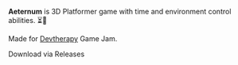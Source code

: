 **Aeternum** is 3D Platformer game with time and environment control abilities. ⏳🚀

Made for [Devtherapy](https://devtherapy.ge/) Game Jam.

Download via Releases
